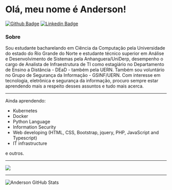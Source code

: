 # Olá, meu nome é Anderson! 

[![Github Badge](https://img.shields.io/badge/-Github-000?style=flat-square&logo=Github&logoColor=white&link=https://github.com/fagnerpsantos)](https://github.com/acgoularthub)
[![Linkedin Badge](https://img.shields.io/badge/-LinkedIn-blue?style=flat-square&logo=Linkedin&logoColor=white&link=https://www.linkedin.com/in/fagnerpsantos/)](https://www.linkedin.com/in/acgoulart/)


### Sobre
Sou estudante bacharelando em Ciência da Computação pela Universidade do estado do Rio Grande do Norte e estudante técnico superior em Análise e Desenvolvimento de Sistemas pela Anhanguera/UniDerp, desempenho o cargo de Analista de Infraestrutura de TI como estagiário no Departamento de Ensino a Distância - DEaD - também pela UERN. Também sou voluntário no Grupo de Segurança da Informação - GSINF/UERN. Com interesse em tecnologia, eletrônica e segurança da informação, procuro sempre estar aprendendo mais a respeito desses assuntos e tudo mais acerca. 

---

Ainda aprendendo:
* Kubernetes 
* Docker
* Python Language
* Information Security
* Web developing (HTML, CSS, Bootstrap, jquery, PHP, JavaScript and Typescript)
* IT infrastructure

e outros.

---

<a href="https://github.com/acgoularthub">
  <img src="https://github-readme-stats.vercel.app/api/top-langs/?username=acgoularthub&layout=compact" />
</a> 

---

![Anderson GitHub Stats](https://github-readme-stats.vercel.app/api?username=acgoularthub&show_icons=true)

